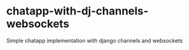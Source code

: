 # chatapp-with-dj-channels-websockets
Simple chatapp implementation with django channels and websockets
